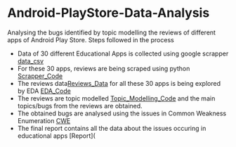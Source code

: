 # Android-PlayStore-Data-Analysis
Analysing the bugs identified by topic modelling the reviews of different apps of Android Play Store.
Steps followed in the process
* Data of 30 different Educational Apps is collected using google scrapper [data_csv](Data_Educational_Apps.csv)
* For these 30 apps, reviews are being scraped using python [Scrapper_Code](Educational_Apps_Data_Scraped.ipynb)
* The reviews data[Reviews_Data](EducationalAppsDataScraped.xlsx) for all these 30 apps is being explored by EDA [EDA_Code](Exploratory_Data_Analysis.ipynb)
* The reviews are topic modelled [Topic_Modelling_Code](https://github.com/DivyaMeghana7686/Android-PlayStore-Data-Analysis/blob/main/Educational_Apps_Reviews_Topic_Modelling(main).ipynb) and the main topics/bugs from the reviews are obtained.
* The obtained bugs are analysed using the issues in  Common Weakness Enumeration [CWE](https://cwe.mitre.org/data/definitions/699.html) 
* The final report contains all the data about the issues occuring in educational apps [Report](
